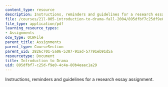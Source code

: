 ```yaml
---
content_type: resource
description: Instructions, reminders and guidelines for a research essay assignment.
file: /courses/21l-005-introduction-to-drama-fall-2004/895dfbf7c25df9e04c4a80b4eaac1a29_essay_assignmt.pdf
file_type: application/pdf
learning_resource_types:
- Assignments
ocw_type: OCWFile
parent_title: Assignments
parent_type: CourseSection
parent_uid: 2826c701-5a06-5307-91ad-57791eb91d5a
resourcetype: Document
title: Introduction to Drama
uid: 895dfbf7-c25d-f9e0-4c4a-80b4eaac1a29
---
```

Instructions, reminders and guidelines for a research essay assignment.

